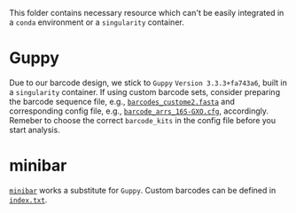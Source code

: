 This folder contains necessary resource which can't be easily integrated in a `conda` environment or a `singularity` container.

# Guppy
Due to our barcode design, we stick to `Guppy` `Version 3.3.3+fa743a6`, built in a `singularity` container.
If using custom barcode sets, consider preparing the barcode sequence file, e.g., [`barcodes_custome2.fasta`](guppy_barcoding/barcodes_custom2.fasta)
and corresponding config file, e.g., [`barcode_arrs_16S-GXO.cfg`](guppy_barcoding/barcode_arrs_16S-GXO.cfg), accordingly.
Remeber to choose the correct `barcode_kits` in the config file before you start analysis.

# minibar
[`minibar`](https://github.com/calacademy-research/minibar) works a substitute for `Guppy`.
Custom barcodes can be defined in [`index.txt`](data/index.txt).